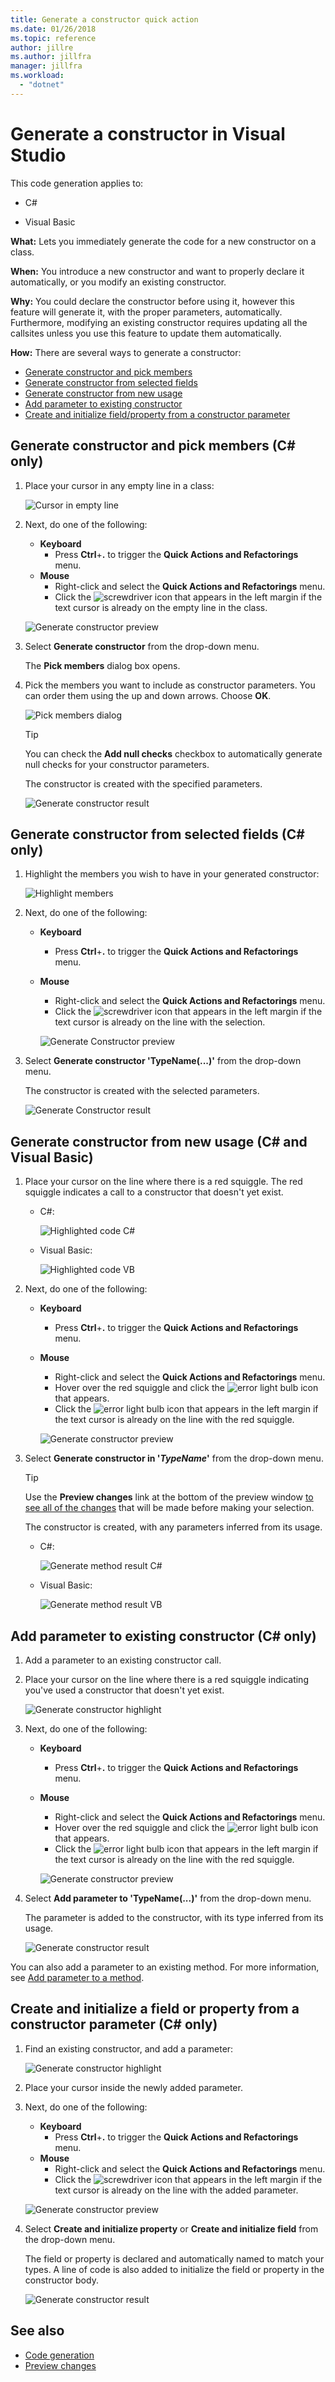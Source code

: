 ```yaml
---
title: Generate a constructor quick action
ms.date: 01/26/2018
ms.topic: reference
author: jillre
ms.author: jillfra
manager: jillfra
ms.workload:
  - "dotnet"
---
```

# Generate a constructor in Visual Studio

This code generation applies to:

- C#

- Visual Basic

**What:** Lets you immediately generate the code for a new constructor on a class.

**When:** You introduce a new constructor and want to properly declare it automatically, or you modify an existing constructor.

**Why:** You could declare the constructor before using it, however this feature will generate it, with the proper parameters, automatically. Furthermore, modifying an existing constructor requires updating all the callsites unless you use this feature to update them automatically.

**How:** There are several ways to generate a constructor:

- [Generate constructor and pick members](#pick)
- [Generate constructor from selected fields](#selection)
- [Generate constructor from new usage](#usage)
- [Add parameter to existing constructor](#addparameter)
- [Create and initialize field/property from a constructor parameter](#create)

## <a id = "pick"></a> Generate constructor and pick members (C# only)

1. Place your cursor in any empty line in a class:

   ![Cursor in empty line](media/constructor1-highlight-cs.png)

1. Next, do one of the following:

   - **Keyboard**
      - Press **Ctrl**+**.** to trigger the **Quick Actions and Refactorings** menu.
   - **Mouse**
      - Right-click and select the **Quick Actions and Refactorings** menu.
      - Click the ![screwdriver](media/screwdriver.png) icon that appears in the left margin if the text cursor is already on the empty line in the class.

   ![Generate constructor preview](media/constructor1-preview-cs.png)

1. Select **Generate constructor** from the drop-down menu.

   The **Pick members** dialog box opens.

1. Pick the members you want to include as constructor parameters. You can order them using the up and down arrows. Choose **OK**.

   ![Pick members dialog](media/constructor1-dialog-cs.png)

   > [!TIP]
   > You can check the **Add null checks** checkbox to automatically generate null checks for your constructor parameters.

   The constructor is created with the specified parameters.

   ![Generate constructor result](media/constructor1-result-cs.png)

## <a id="selection"></a> Generate constructor from selected fields (C# only)

1. Highlight the members you wish to have in your generated constructor:

   ![Highlight members](media/constructor2-highlight-cs.png)

1. Next, do one of the following:

   - **Keyboard**
      - Press **Ctrl**+**.** to trigger the **Quick Actions and Refactorings** menu.
   - **Mouse**
      - Right-click and select the **Quick Actions and Refactorings** menu.
      - Click the ![screwdriver](media/screwdriver.png) icon that appears in the left margin if the text cursor is already on the line with the selection.

      ![Generate Constructor preview](media/constructor2-preview-cs.png)

1. Select **Generate constructor 'TypeName(...)'** from the drop-down menu.

   The constructor is created with the selected parameters.

   ![Generate Constructor result](media/constructor2-result-cs.png)

## <a id="usage"></a> Generate constructor from new usage (C# and Visual Basic)

1. Place your cursor on the line where there is a red squiggle. The red squiggle indicates a call to a constructor that doesn't yet exist.

   - C#:

       ![Highlighted code C#](media/constructor-highlight-cs.png)

   - Visual Basic:

       ![Highlighted code VB](media/constructor-highlight-vb.png)

2. Next, do one of the following:

   - **Keyboard**
      - Press **Ctrl**+**.** to trigger the **Quick Actions and Refactorings** menu.
   - **Mouse**
      - Right-click and select the **Quick Actions and Refactorings** menu.
      - Hover over the red squiggle and click the ![error light bulb](media/error-bulb.png) icon that appears.
      - Click the ![error light bulb](media/error-bulb.png) icon that appears in the left margin if the text cursor is already on the line with the red squiggle.

      ![Generate constructor preview](media/constructor-preview-cs.png)

3. Select **Generate constructor in '*TypeName*'** from the drop-down menu.

   > [!TIP]
   > Use the **Preview changes** link at the bottom of the preview window [to see all of the changes](../../ide/preview-changes.md) that will be made before making your selection.

   The constructor is created, with any parameters inferred from its usage.

   - C#:

       ![Generate method result C#](media/constructor-result-cs.png)

   - Visual Basic:

       ![Generate method result VB](media/constructor-result-vb.png)

## <a id="addparameter"></a> Add parameter to existing constructor (C# only)

1. Add a parameter to an existing constructor call.

2. Place your cursor on the line where there is a red squiggle indicating you've used a constructor that doesn't yet exist.

    ![Generate constructor highlight](media/constructor4-highlight-cs.png)

3. Next, do one of the following:

   - **Keyboard**
      - Press **Ctrl**+**.** to trigger the **Quick Actions and Refactorings** menu.
   - **Mouse**
      - Right-click and select the **Quick Actions and Refactorings** menu.
      - Hover over the red squiggle and click the ![error light bulb](media/error-bulb.png) icon that appears.
      - Click the ![error light bulb](media/error-bulb.png) icon that appears in the left margin if the text cursor is already on the line with the red squiggle.

      ![Generate constructor preview](media/constructor4-preview-cs.png)

4. Select **Add parameter to 'TypeName(...)'** from the drop-down menu.

   The parameter is added to the constructor, with its type inferred from its usage.

   ![Generate constructor result](media/constructor4-result-cs.png)

You can also add a parameter to an existing method. For more information, see [Add parameter to a method](add-parameter.md).

## <a id="create"></a> Create and initialize a field or property from a constructor parameter (C# only)

1. Find an existing constructor, and add a parameter:

   ![Generate constructor highlight](media/constructor5-highlight-cs.png)

1. Place your cursor inside the newly added parameter.

1. Next, do one of the following:

   - **Keyboard**
      - Press **Ctrl**+**.** to trigger the **Quick Actions and Refactorings** menu.
   - **Mouse**
      - Right-click and select the **Quick Actions and Refactorings** menu.
      - Click the ![screwdriver](media/screwdriver.png) icon that appears in the left margin if the text cursor is already on the line with the added parameter.

   ![Generate constructor preview](media/constructor5-preview-cs.png)

1. Select **Create and initialize property** or **Create and initialize field** from the drop-down menu.

   The field or property is declared and automatically named to match your types. A line of code is also added to initialize the field or property in the constructor body.

   ![Generate constructor result](media/constructor5-result-cs.png)

## See also

- [Code generation](../code-generation-in-visual-studio.md)
- [Preview changes](../../ide/preview-changes.md)